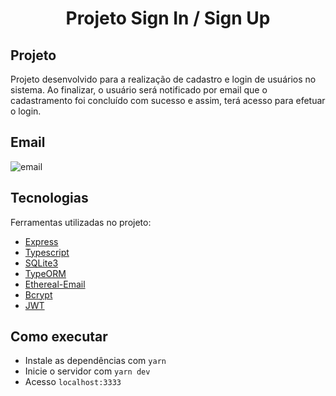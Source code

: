 <h1 align="center"> 
	Projeto Sign In / Sign Up
</h1>

## Projeto

Projeto desenvolvido para a realização de cadastro e login de usuários no sistema.
Ao finalizar, o usuário será notificado por email que o cadastramento foi concluído com sucesso e assim, terá acesso para efetuar o login.

## Email
![email](https://user-images.githubusercontent.com/53797829/112683396-3e60ef00-8e50-11eb-858f-4816180b2721.png)


## Tecnologias

Ferramentas utilizadas no projeto:
- [Express][express]
- [Typescript][typescript]
- [SQLite3][sqlite3]
- [TypeORM][typeorm]
- [Ethereal-Email][ethereal.email]
- [Bcrypt][bcrypty]
- [JWT][jsonwebtoken]

## Como executar

- Instale as dependências com `yarn`
- Inicie o servidor com `yarn dev`
- Acesso `localhost:3333`


[express]: https://expressjs.com/pt-br/
[typescript]: https://www.typescriptlang.org/
[sqlite3]: https://www.sqlite.org/index.html
[typeorm]: https://typeorm.io/#/
[ethereal.email]: https://ethereal.email/
[bcrypty]: https://www.npmjs.com/package/bcrypt
[jsonwebtoken]: https://jwt.io/
